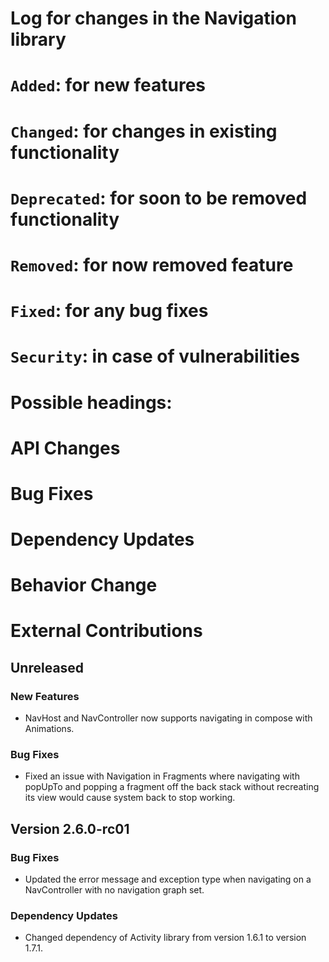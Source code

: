 # Log for changes in the Navigation library
#
# `Added`: for new features
# `Changed`: for changes in existing functionality
# `Deprecated`: for soon to be removed functionality
# `Removed`: for now removed feature
# `Fixed`: for any bug fixes
# `Security`: in case of vulnerabilities
#
# Possible headings:
# API Changes
# Bug Fixes
# Dependency Updates
# Behavior Change
# External Contributions

## Unreleased

### New Features

- NavHost and NavController now supports navigating in compose with Animations.

### Bug Fixes

- Fixed an issue with Navigation in Fragments where navigating
with popUpTo and popping a fragment off the back stack without
recreating its view would cause system back to stop working.

## Version 2.6.0-rc01

### Bug Fixes

- Updated the error message and exception type when navigating on a NavController with no
  navigation graph set.

### Dependency Updates

- Changed dependency of Activity library from version 1.6.1 to version 1.7.1.


